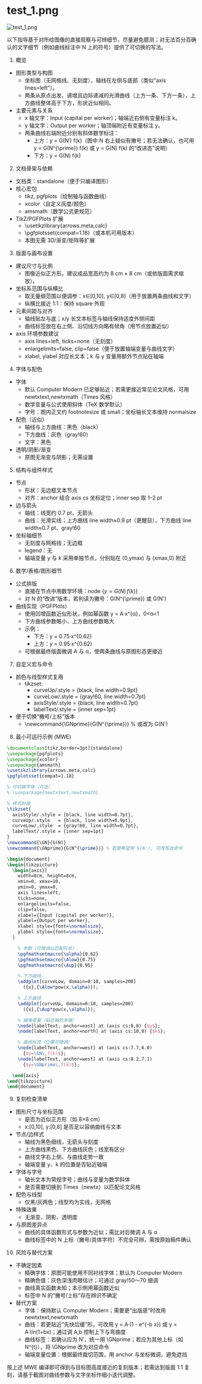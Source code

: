 # test_1.png

![test_1.png](../../../eval_dataset/images/test_1.png)

以下指导基于对所给图像的直接观察与可辨细节，尽量避免臆测；对无法百分百确认的文字细节（例如曲线标注中 N 上的符号）提供了可切换的写法。

1) 概览
- 图形类型与构图
  - 坐标图（无网格线、无刻度），轴线在左侧与底部（类似“axis lines=left”）。
  - 两条从原点出发、递增且边际递减的光滑曲线（上方一条、下方一条），上方曲线整体高于下方，形状近似相同。
- 主要元素与关系
  - x 轴文字：Input (capital per worker)；轴端近右侧有变量标注 k。
  - y 轴文字：Output per worker；轴顶端附近有变量标注 y。
  - 两条曲线右端附近分别有斜体数学标注：
    - 上方：y = G(N′) f(k)（图中 N 右上疑似有撇号；若无法确认，也可用 y = G(N^{\prime}) f(k) 或 y = G(N) f(k) 的“改进态”说明）
    - 下方：y = G(N) f(k)

2) 文档骨架与依赖
- 文档类：standalone（便于只编译图形）
- 核心宏包
  - tikz, pgfplots（绘制轴与函数曲线）
  - xcolor（自定义灰度/颜色）
  - amsmath（数学公式更规范）
- TikZ/PGFPlots 扩展
  - \usetikzlibrary{arrows.meta,calc}
  - \pgfplotsset{compat=1.18}（或本机可用版本）
  - 本图无需 3D/渐变/矩阵等扩展

3) 版面与画布设置
- 建议尺寸与比例
  - 图像近似正方形。建议成品宽高约为 8 cm × 8 cm（或依版面需求缩放）。
- 坐标系范围与纵横比
  - 取无量纲范围以便调参：x∈[0,10], y∈[0,8]（用于放置两条曲线和文字）
  - 纵横比接近 1:1：保持 square 外观
- 元素间距与对齐
  - 轴线贴左与底；x/y 长文本标签与轴线保持适度外侧间距
  - 曲线标签放在右上侧、沿切线方向略有倾角（用节点放置近似）
- axis 环境参数建议
  - axis lines=left, ticks=none（无刻度）
  - enlargelimits=false, clip=false（便于放置轴端变量与曲线文字）
  - xlabel, ylabel 对应长文本；k 与 y 变量用额外节点贴在轴端

4) 字体与配色
- 字体
  - 默认 Computer Modern 已足够贴近；若需更接近常见论文风格，可用 newtxtext,newtxmath（Times 风格）
  - 数学变量与公式使用斜体（TeX 数学默认）
  - 字号：图内正文约 footnotesize 或 small；坐标轴长文本维持 normalsize
- 配色（近似）
  - 轴线与上方曲线：黑色（black）
  - 下方曲线：灰色（gray!60）
  - 文字：黑色
- 透明/阴影/渐变
  - 原图无渐变与阴影；无需设置

5) 结构与组件样式
- 节点
  - 形状：无边框文本节点
  - 对齐：anchor 结合 axis cs 坐标定位；inner sep 取 1–2 pt
- 边与箭头
  - 轴线：线宽约 0.7 pt，无箭头
  - 曲线：光滑实线；上方曲线 line width≈0.9 pt（更醒目），下方曲线 line width≈0.7 pt、gray!60
- 坐标轴细节
  - 无刻度与网格线；无边框
  - legend：无
  - 轴端变量 y 与 k 采用单独节点，分别贴在 (0,ymax) 与 (xmax,0) 附近

6) 数学/表格/图形细节
- 公式排版
  - 直接在节点中用数学环境：node {$y = G(N)\,f(k)$}
  - 对 N 的“改进”版本，若判读为撇号：G(N^{\prime}) 或 G(N')
- 曲线实现（PGFPlots）
  - 使用凹增函数近似形状，例如幂函数 y = A·x^{α}，0<α<1
  - 下方曲线参数略小，上方曲线参数略大
  - 示例：
    - 下方：y = 0.75·x^{0.62}
    - 上方：y = 0.95·x^{0.62}
  - 可根据最终版面微调 A 与 α，使两条曲线与原图形态更接近

7) 自定义宏与命令
- 颜色与线型样式复用
  - tikzset:
    - curveUp/.style = {black, line width=0.9pt}
    - curveLow/.style = {gray!60, line width=0.7pt}
    - axisStyle/.style = {black, line width=0.7pt}
    - labelText/.style = {inner sep=1pt}
- 便于切换“撇号/上标”版本
  - \newcommand{\GNprime}{G(N^{\prime})}   % 或改为 G(N')

8) 最小可运行示例 (MWE)
```latex
\documentclass[tikz,border=3pt]{standalone}
\usepackage{pgfplots}
\usepackage{xcolor}
\usepackage{amsmath}
\usetikzlibrary{arrows.meta,calc}
\pgfplotsset{compat=1.18}

% 可切换字体（可选）
% \usepackage{newtxtext,newtxmath}

% 样式封装
\tikzset{
  axisStyle/.style = {black, line width=0.7pt},
  curveUp/.style   = {black, line width=0.9pt},
  curveLow/.style  = {gray!60, line width=0.7pt},
  labelText/.style = {inner sep=1pt}
}
\newcommand{\GN}{G(N)}
\newcommand{\GNprime}{G(N^{\prime})} % 若更希望用 G(N'), 可改写此命令

\begin{document}
\begin{tikzpicture}
  \begin{axis}[
    width=8cm, height=8cm,
    xmin=0, xmax=10,
    ymin=0, ymax=8,
    axis lines=left,
    ticks=none,
    enlargelimits=false,
    clip=false,
    xlabel={Input (capital per worker)},
    ylabel={Output per worker},
    xlabel style={font=\normalsize},
    ylabel style={font=\normalsize},
  ]

    % 参数（可微调以匹配形状）
    \pgfmathsetmacro{\alpha}{0.62}
    \pgfmathsetmacro{\Alow}{0.75}
    \pgfmathsetmacro{\Aup}{0.95}

    % 下方曲线
    \addplot[curveLow, domain=0:10, samples=200]
      ({x},{\Alow*pow(x,\alpha)});

    % 上方曲线
    \addplot[curveUp, domain=0:10, samples=200]
      ({x},{\Aup*pow(x,\alpha)});

    % 轴端变量（贴近轴的末端）
    \node[labelText, anchor=east] at (axis cs:0,8) {$y$};
    \node[labelText, anchor=north] at (axis cs:10,0) {$k$};

    % 曲线标签（位置可微调）
    \node[labelText, anchor=west] at (axis cs:7.7,6.0)
      {$y=\GN\,f(k)$};
    \node[labelText, anchor=west] at (axis cs:8.2,7.1)
      {$y=\GNprime\,f(k)$};

  \end{axis}
\end{tikzpicture}
\end{document}
```

9) 复刻检查清单
- 图形尺寸与坐标范围
  - 是否为近似正方形（如 8×8 cm）
  - x:[0,10], y:[0,8] 是否足以容纳曲线与文本
- 节点/边样式
  - 轴线为黑色细线，无箭头与刻度
  - 上方曲线黑色、下方曲线灰色；线宽有区分
  - 曲线文字右上侧、与曲线走势一致
  - 轴端变量 y、k 的位置是否贴近轴端
- 字体与字号
  - 轴长文本为常规字号；曲线与变量为数学斜体
  - 是否需要切换到 Times（newtx）以匹配论文风格
- 配色与线型
  - 仅黑/灰两色；线型均为实线，无网格
- 特殊效果
  - 无渐变、阴影、透明度
- 与原图差异点
  - 曲线的具体函数形式与参数为近似；需比对后微调 A 与 α
  - 曲线标签中的 N 上标（撇号/具体字符）不完全可辨，需按原始稿件确认

10) 风险与替代方案
- 不确定因素
  - 精确字体：原图可能使用不同衬线字体；默认为 Computer Modern
  - 精确色值：灰色深浅肉眼估计；可通过 gray!50～70 细调
  - 曲线真实函数未知；本示例用幂函数近似
  - 标签中 N 的“撇号/上标”存在辨识不确定
- 替代方案
  - 字体：保持默认 Computer Modern；需要更“出版感”时改用 newtxtext,newtxmath
  - 曲线：若更贴近“先快后缓”形，可改用 y = A·(1 - e^{-b x}) 或 y = A·\ln(1+bx)；通过调 A,b 控制上下与弯曲度
  - 曲线标签：若确认应为 N′，统一用 \GNprime；若应为其他上标（如 N^{t}），将 \GNprime 改为对应命令
  - 轴端变量位置：根据最终裁切范围，用 anchor 与坐标微调，避免遮挡

按上述 MWE 编译即可得到与目标图高度接近的复刻版本；若需达到版面 1:1 复刻，请基于截图对曲线参数与文字坐标作细小迭代调整。
